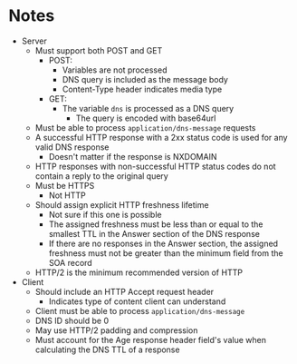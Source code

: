 # Notes
  - Server
    - Must support both POST and GET
      - POST:
        - Variables are not processed
        - DNS query is included as the message body
        - Content-Type header indicates media type
      - GET:
        - The variable `dns` is processed as a DNS query
          - The query is encoded with base64url
    - Must be able to process `application/dns-message` requests
    - A successful HTTP response with a 2xx status code is used for any valid
      DNS response
      - Doesn't matter if the response is NXDOMAIN
    - HTTP responses with non-successful HTTP status codes do not contain a
      reply to the original query
    - Must be HTTPS
      - Not HTTP
    - Should assign explicit HTTP freshness lifetime
      - Not sure if this one is possible
      - The assigned freshness must be less than or equal to the smallest TTL
        in the Answer section of the DNS response
      - If there are no responses in the Answer section, the assigned freshness
        must not be greater than the minimum field from the SOA record
    - HTTP/2 is the minimum recommended version of HTTP
  - Client
    - Should include an HTTP Accept request header
      - Indicates type of content client can understand
    - Client must be able to process `application/dns-message`
    - DNS ID should be 0
    - May use HTTP/2 padding and compression
    - Must account for the Age response header field's value when calculating
      the DNS TTL of a response
